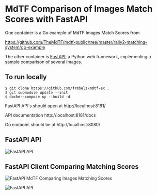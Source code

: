 # MdTF Comparison of Images Match Scores with FastAPI

One container is a Go example of MdTF Images Match Scores from

https://github.com/TheMdTF/mdtf-public/tree/master/rally2-matching-system/go-example

The other container is [FastAPI](https://fastapi.tiangolo.com/), a Python web framework, implementing a sample comparison of several images.

## To run locally

```
$ git clone https://github.com/frmbelz/mdtf-ex .
$ git submodule update --init
$ docker-compose up --build -d
```

FastAPI API's should open at
http://localhost:8181/

API documentation
http://localhost:8181/docs

Go endpoint should be at
http://localhost:8080/

## FastAPI API

![FastAPI API](https://user-images.githubusercontent.com/989627/152093475-1f34682e-ef67-4a50-9409-cde85a0f30b8.png "FastAPI API")

## FastAPI Client Comparing Matching Scores

![FastAPI MdTF Comparing Images Matching Scores](https://user-images.githubusercontent.com/989627/152093632-667bf5d1-67ce-4670-af4c-7c5a7a9c4285.png "FastAPI MdTF Comparing Images Matching Scores")

![FastAPI API](https://user-images.githubusercontent.com/989627/152093702-4d036a97-1079-4460-b19b-1ce6e5f0a1ed.png "FastAPI API")



